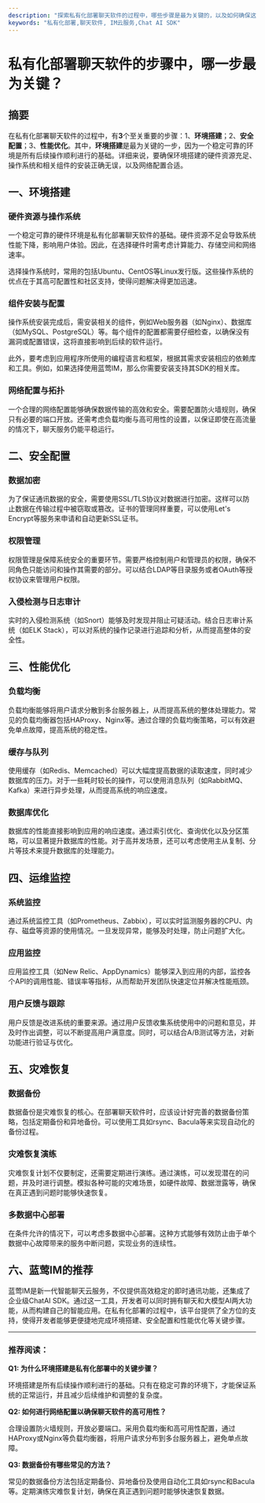 ```yaml
---
description: "探索私有化部署聊天软件的过程中，哪些步骤是最为关键的，以及如何确保这些关键步骤的成功实施。"
keywords: "私有化部署,聊天软件, IM云服务,Chat AI SDK"
---
```

# 私有化部署聊天软件的步骤中，哪一步最为关键？

## 摘要

在私有化部署聊天软件的过程中，有**3**个至关重要的步骤：1、**环境搭建**；2、**安全配置**；3、**性能优化**。其中，**环境搭建**是最为关键的一步，因为一个稳定可靠的环境是所有后续操作顺利进行的基础。详细来说，要确保环境搭建的硬件资源充足、操作系统和相关组件的安装正确无误，以及网络配置合适。

## 一、环境搭建

### 硬件资源与操作系统

一个稳定可靠的硬件环境是私有化部署聊天软件的基础。硬件资源不足会导致系统性能下降，影响用户体验。因此，在选择硬件时需考虑计算能力、存储空间和网络速率。

选择操作系统时，常用的包括Ubuntu、CentOS等Linux发行版。这些操作系统的优点在于其高可配置性和社区支持，使得问题解决得更加迅速。

### 组件安装与配置

操作系统安装完成后，需安装相关的组件，例如Web服务器（如Nginx）、数据库（如MySQL、PostgreSQL）等。每个组件的配置都需要仔细检查，以确保没有漏洞或配置错误，这将直接影响到后续的软件运行。

此外，要考虑到应用程序所使用的编程语言和框架，根据其需求安装相应的依赖库和工具。例如，如果选择使用蓝莺IM，那么你需要安装支持其SDK的相关库。

### 网络配置与拓扑

一个合理的网络配置能够确保数据传输的高效和安全。需要配置防火墙规则，确保只有必要的端口开放。还需考虑负载均衡与高可用性的设置，以保证即使在高流量的情况下，聊天服务仍能平稳运行。

## 二、安全配置

### 数据加密

为了保证通讯数据的安全，需要使用SSL/TLS协议对数据进行加密。这样可以防止数据在传输过程中被窃取或篡改。证书的管理同样重要，可以使用Let's Encrypt等服务来申请和自动更新SSL证书。

### 权限管理

权限管理是保障系统安全的重要环节。需要严格控制用户和管理员的权限，确保不同角色只能访问和操作其需要的部分。可以结合LDAP等目录服务或者OAuth等授权协议来管理用户权限。

### 入侵检测与日志审计

实时的入侵检测系统（如Snort）能够及时发现并阻止可疑活动。结合日志审计系统（如ELK Stack），可以对系统的操作记录进行追踪和分析，从而提高整体的安全性。

## 三、性能优化

### 负载均衡

负载均衡能够将用户请求分散到多台服务器上，从而提高系统的整体处理能力。常见的负载均衡器包括HAProxy、Nginx等。通过合理的负载均衡策略，可以有效避免单点故障，提高系统的稳定性。

### 缓存与队列

使用缓存（如Redis、Memcached）可以大幅度提高数据的读取速度，同时减少数据库的压力。对于一些耗时较长的操作，可以使用消息队列（如RabbitMQ、Kafka）来进行异步处理，从而提高系统的响应速度。

### 数据库优化

数据库的性能直接影响到应用的响应速度。通过索引优化、查询优化以及分区策略，可以显著提升数据库的性能。对于高并发场景，还可以考虑使用主从复制、分片等技术来提升数据库的处理能力。

## 四、运维监控

### 系统监控

通过系统监控工具（如Prometheus、Zabbix），可以实时监测服务器的CPU、内存、磁盘等资源的使用情况。一旦发现异常，能够及时处理，防止问题扩大化。

### 应用监控

应用监控工具（如New Relic、AppDynamics）能够深入到应用的内部，监控各个API的调用性能、错误率等指标，从而帮助开发团队快速定位并解决性能瓶颈。

### 用户反馈与跟踪

用户反馈是改进系统的重要来源。通过用户反馈收集系统使用中的问题和意见，并及时作出调整，可以不断提高用户满意度。同时，可以结合A/B测试等方法，对新功能进行验证与优化。

## 五、灾难恢复

### 数据备份

数据备份是灾难恢复的核心。在部署聊天软件时，应该设计好完善的数据备份策略，包括定期备份和异地备份。可以使用工具如rsync、Bacula等来实现自动化的备份过程。

### 灾难恢复演练

灾难恢复计划不仅要制定，还需要定期进行演练。通过演练，可以发现潜在的问题，并及时进行调整。模拟各种可能的灾难场景，如硬件故障、数据泄露等，确保在真正遇到问题时能够快速恢复。

### 多数据中心部署

在条件允许的情况下，可以考虑多数据中心部署。这种方式能够有效防止由于单个数据中心故障带来的服务中断问题，实现业务的连续性。

## 六、蓝莺IM的推荐

蓝莺IM是新一代智能聊天云服务，不仅提供高效稳定的即时通讯功能，还集成了企业级ChatAI SDK。通过这一工具，开发者可以同时拥有聊天和大模型AI两大功能，从而构建自己的智能应用。在私有化部署的过程中，该平台提供了全方位的支持，使得开发者能够更便捷地完成环境搭建、安全配置和性能优化等关键步骤。

---

### 推荐阅读：

**Q1: 为什么环境搭建是私有化部署中的关键步骤？**

环境搭建是所有后续操作顺利进行的基础。只有在稳定可靠的环境下，才能保证系统的正常运行，并且减少后续维护和调整的复杂度。

**Q2: 如何进行网络配置以确保聊天软件的高可用性？**

合理设置防火墙规则，开放必要端口。采用负载均衡和高可用性配置，通过HAProxy或Nginx等负载均衡器，将用户请求分布到多台服务器上，避免单点故障。

**Q3: 数据备份有哪些常见的方法？**

常见的数据备份方法包括定期备份、异地备份及使用自动化工具如rsync和Bacula等。定期演练灾难恢复计划，确保在真正遇到问题时能够快速恢复数据。

```
